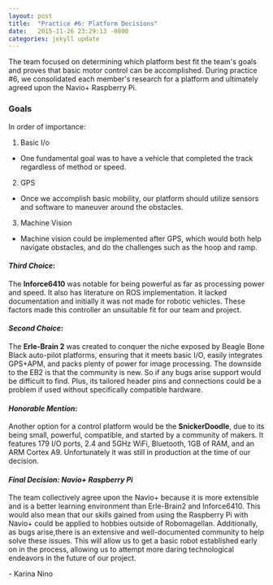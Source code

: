 ```yaml
---
layout: post
title:  "Practice #6: Platform Decisions"
date:   2015-11-26 23:29:13 -0800
categories: jekyll update
---
```


The team focused on determining which platform best fit the team's goals and
proves that basic motor control can be accomplished. During practice #6, we
consolidated each member's research for a platform and ultimately agreed upon
the Navio+ Raspberry Pi.
  
### Goals

In order of importance:

1. Basic I/o
  * One fundamental goal was to have a vehicle that completed the track
   regardless of method or speed.
2. GPS
  * Once we accomplish basic mobility, our platform should utilize sensors and
  software to maneuver around the obstacles.
3. Machine Vision
  * Machine vision could be implemented after GPS, which would both help
  navigate obstacles, and do the challenges such as the hoop and ramp.
  
#### *Third Choice*:
The **Inforce6410** was notable for being powerful as far as processing power
and speed. It also has literature on ROS implementation. It lacked documentation
and initially it was not made for robotic vehicles. These factors made this
controller an unsuitable fit for our team and project. 
  
#### *Second Choice*:
The **Erle-Brain 2** was created to conquer the niche exposed by Beagle Bone
Black auto-pilot platforms, ensuring that it meets basic I/O, easily integrates
GPS+APM, and packs plenty of power for image processing. The downside to the EB2
is that the community is new. So if any bugs arise support would be difficult to
find. Plus, its tailored header pins and connections could be a problem if used
without specifically compatible hardware.
  
#### *Honorable Mention*:
Another option for a control platform would be the **SnickerDoodle**, due to its 
being small, powerful, compatible, and started by a community of makers. It 
features 179 I/O ports, 2.4 and 5GHz WiFi, Bluetooth, 1GB of RAM, and an ARM
Cortex A9. Unfortunately it was still in production at the time of our decision.
 
#### *Final Decision: Navio+ Raspberry Pi*
The team collectively agree upon the Navio+ because it is more extensible and is a
better learning environment than Erle-Brain2 and Inforce6410. This would also
mean that our skills gained from using the Raspberry Pi with Navio+ could be
applied to hobbies outside of Robomagellan. Additionally, as bugs arise,there is
an extensive and well-documented community to help solve these issues. This will allow us to get a basic
robot established early on in the process, allowing us to attempt more daring
technological endeavors in the future of our project.
  
\- Karina Nino
